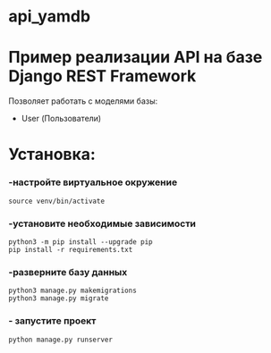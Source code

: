 # api_yamdb
# Пример реализации API на базе Django REST Framework

Позволяет работать с моделями базы:
- User (Пользователи)

# Установка:
### -настройте виртуальное окружение

    source venv/bin/activate

### -установите необходимые зависимости

    python3 -m pip install --upgrade pip
    pip install -r requirements.txt

### -разверните базу данных

    python3 manage.py makemigrations
    python3 manage.py migrate

### - запустите проект

    python manage.py runserver

